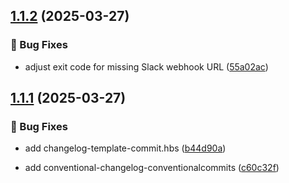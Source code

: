 ## [1.1.2](https://github.com/upstars-global/front-platform-core/compare/v1.1.1...v1.1.2) (2025-03-27)

### 🐛 Bug Fixes

* adjust exit code for missing Slack webhook URL
 ([55a02ac](https://github.com/upstars-global/front-platform-core/commit/55a02acf8c74bee5b93fe8900b8b12d2e54c2d85))

## [1.1.1](https://github.com/upstars-global/front-platform-core/compare/v1.1.0...v1.1.1) (2025-03-27)

### 🐛 Bug Fixes

* add changelog-template-commit.hbs
 ([b44d90a](https://github.com/upstars-global/front-platform-core/commit/b44d90a78eae593d21bac226a7bbbce148899761))


* add conventional-changelog-conventionalcommits
 ([c60c32f](https://github.com/upstars-global/front-platform-core/commit/c60c32f6baf4a114b3b7c2f5646ca12093751d73))
